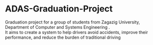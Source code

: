 # ADAS-Graduation-Project
Graduation project for a group of students from Zagazig University, Department of Computer and Systems Engineering .               
It aims to create a system to help drivers avoid accidents, improve their performance, and reduce the burden of traditional driving
